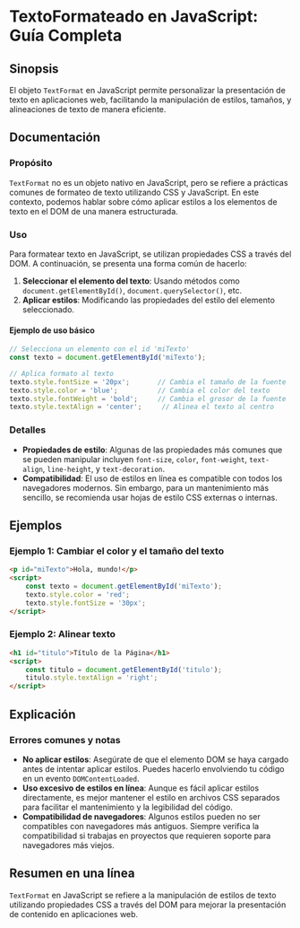 <!--
Meta Description: # TextoFormateado en JavaScript: Guía Completa ## Sinopsis El objeto `TextFormat` en JavaScript permite personalizar la presentación de texto en aplic...
Meta Keywords: texto, estilos, del, javascript, style
-->

# TextoFormateado en JavaScript: Guía Completa

## Sinopsis
El objeto `TextFormat` en JavaScript permite personalizar la presentación de texto en aplicaciones web, facilitando la manipulación de estilos, tamaños, y alineaciones de texto de manera eficiente.

## Documentación
### Propósito
`TextFormat` no es un objeto nativo en JavaScript, pero se refiere a prácticas comunes de formateo de texto utilizando CSS y JavaScript. En este contexto, podemos hablar sobre cómo aplicar estilos a los elementos de texto en el DOM de una manera estructurada.

### Uso
Para formatear texto en JavaScript, se utilizan propiedades CSS a través del DOM. A continuación, se presenta una forma común de hacerlo:

1. **Seleccionar el elemento del texto**: Usando métodos como `document.getElementById()`, `document.querySelector()`, etc.
2. **Aplicar estilos**: Modificando las propiedades del estilo del elemento seleccionado.

#### Ejemplo de uso básico

```javascript
// Selecciona un elemento con el id 'miTexto'
const texto = document.getElementById('miTexto');

// Aplica formato al texto
texto.style.fontSize = '20px';       // Cambia el tamaño de la fuente
texto.style.color = 'blue';          // Cambia el color del texto
texto.style.fontWeight = 'bold';     // Cambia el grosor de la fuente
texto.style.textAlign = 'center';     // Alinea el texto al centro
```

### Detalles
- **Propiedades de estilo**: Algunas de las propiedades más comunes que se pueden manipular incluyen `font-size`, `color`, `font-weight`, `text-align`, `line-height`, y `text-decoration`.
- **Compatibilidad**: El uso de estilos en línea es compatible con todos los navegadores modernos. Sin embargo, para un mantenimiento más sencillo, se recomienda usar hojas de estilo CSS externas o internas.

## Ejemplos
### Ejemplo 1: Cambiar el color y el tamaño del texto

```html
<p id="miTexto">Hola, mundo!</p>
<script>
    const texto = document.getElementById('miTexto');
    texto.style.color = 'red';
    texto.style.fontSize = '30px';
</script>
```

### Ejemplo 2: Alinear texto

```html
<h1 id="titulo">Título de la Página</h1>
<script>
    const titulo = document.getElementById('titulo');
    titulo.style.textAlign = 'right';
</script>
```

## Explicación
### Errores comunes y notas
- **No aplicar estilos**: Asegúrate de que el elemento DOM se haya cargado antes de intentar aplicar estilos. Puedes hacerlo envolviendo tu código en un evento `DOMContentLoaded`.
- **Uso excesivo de estilos en línea**: Aunque es fácil aplicar estilos directamente, es mejor mantener el estilo en archivos CSS separados para facilitar el mantenimiento y la legibilidad del código.
- **Compatibilidad de navegadores**: Algunos estilos pueden no ser compatibles con navegadores más antiguos. Siempre verifica la compatibilidad si trabajas en proyectos que requieren soporte para navegadores más viejos.

## Resumen en una línea
`TextFormat` en JavaScript se refiere a la manipulación de estilos de texto utilizando propiedades CSS a través del DOM para mejorar la presentación de contenido en aplicaciones web.